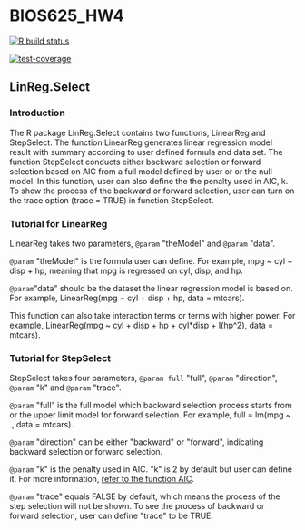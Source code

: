 # BIOS625_HW4

<!-- badges: start -->
  [![R build status](https://github.com/yw0817/BIOS625_HW4/workflows/R-CMD-check/badge.svg)](https://github.com/yw0817/BIOS625_HW4/actions)
<!-- badges: end -->

[![test-coverage](https://github.com/yw0817/BIOS625_HW4/actions/workflows/test-coverage.yaml/badge.svg)](https://github.com/yw0817/BIOS625_HW4/actions/workflows/test-coverage.yaml)

## LinReg.Select

### Introduction

The R package LinReg.Select contains two functions, LinearReg and StepSelect. The function LinearReg generates linear regression model result with summary according to user defined formula and data set. The function StepSelect conducts either backward selection or forward selection based on AIC from a full model defined by user or or the null model. In this function, user can also define the the penalty used in AIC, k. To show the process of the backward or forward selection, user can turn on the trace option (trace = TRUE) in function StepSelect.

### Tutorial for LinearReg

LinearReg takes two parameters, `@param` "theModel" and `@param` "data". 

`@param` "theModel" is the formula user can define. For example, mpg ~ cyl + disp + hp, meaning that mpg is regressed on cyl, disp, and hp. 

`@param`"data" should be the dataset the linear regression model is based on. For example, LinearReg(mpg ~ cyl + disp + hp, data = mtcars).

This function can also take interaction terms or terms with higher power. 
For example, LinearReg(mpg ~ cyl + disp + hp + cyl*disp + I(hp^2), data = mtcars).

### Tutorial for StepSelect

StepSelect takes four parameters, `@param full` "full", `@param` "direction", `@param` "k" and `@param` "trace".

`@param` "full" is the full model which backward selection process starts from or the upper limit model for forward selection. For example, full = lm(mpg ~ ., data = mtcars).

`@param` "direction" can be either "backward" or "forward", indicating backward selection or forward selection. 

`@param` "k" is the penalty used in AIC. "k" is 2 by default but user can define it. For more information, [refer to the function AIC](https://www.rdocumentation.org/packages/stats/versions/3.6.2/topics/AIC).

`@param` "trace" equals FALSE by default, which means the process of the step selection will not be shown. To see the process of backward or forward selection, user can define "trace" to be TRUE. 
